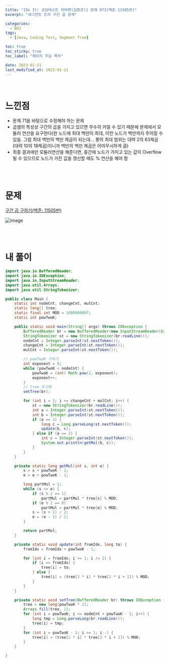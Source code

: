 ```yaml
---
title: "[Do It! 코딩테스트 자바편(김종관)] 문제 073(백준 11505번)"
excerpt: "세그먼트 트리 구간 곱 문제"

categories:
  - BOJ
tags:
  - [Java, Coding Test, Segment Tree]

toc: true
toc_sticky: true
toc_label: "페이지 주요 목차"

date: 2023-01-21
last_modified_at: 2023-01-21
---
```


<br>

# 느낀점

- 문제 71을 바탕으로 수정해야 하는 문제
- 곱셈의 특성상 구간의 곱을 가지고 있으면 무수히 커질 수 있기 때문에 문제에서 모듈러 연산을 요구한다(한 노드에 최대 백만이 최대, 이런 노드가 백만까지 주어질 수 있음. 그럼 최대 백만의 백만 제곱이 되는데... 롱의 최대 범위는 대략 2의 63제곱(대략 10의 18제곱)이니까 백만의 백만 제곱은 어마무시하게 큼)
- 최종 결과에만 모듈러연산을 해준다면, 중간에 노드가 가지고 있는 값이 Overflow 될 수 있으므로 노드가 가진 값을 갱신할 때도 % 연산을 해야 함

<br><br>

# 문제

[구간 곱 구하기(백준: 11505번)](https://www.acmicpc.net/problem/11505)

![image](https://user-images.githubusercontent.com/112764753/213844492-b5683024-a73a-48eb-a169-097d48de3e14.png)

<br><br>

# 내 풀이

```java
import java.io.BufferedReader;
import java.io.IOException;
import java.io.InputStreamReader;
import java.util.Arrays;
import java.util.StringTokenizer;

public class Main {
    static int nodeCnt, changeCnt, mulCnt;
    static long[] tree;
    static final int MOD = 1000000007;
    static int powTwoK;

    public static void main(String[] args) throws IOException {
        BufferedReader br = new BufferedReader(new InputStreamReader(System.in));
        StringTokenizer st = new StringTokenizer(br.readLine());
        nodeCnt = Integer.parseInt(st.nextToken());
        changeCnt = Integer.parseInt(st.nextToken());
        mulCnt = Integer.parseInt(st.nextToken());

        // powTwoK 구하기
        int exponext = 0;
        while (powTwoK < nodeCnt) {
            powTwoK = (int) Math.pow(2, exponext);
            exponext++;
        }
        // tree 초기화
        setTree(br);

        for (int i = 1; i <= changeCnt + mulCnt; i++) {
            st = new StringTokenizer(br.readLine());
            int a = Integer.parseInt(st.nextToken());
            int b = Integer.parseInt(st.nextToken());
            if (a == 1) {
                long c = Long.parseLong(st.nextToken());
                update(b, c);
            } else if (a == 2) {
                int c = Integer.parseInt(st.nextToken());
                System.out.println(getMul(b, c));
            }
        }
    }

    private static long getMul(int s, int e) {
        s = s + powTwoK - 1;
        e = e + powTwoK - 1;

        long partMul = 1;
        while (s <= e) {
            if (s % 2 == 1)
                partMul = partMul * tree[s] % MOD;
            if (e % 2 == 0)
                partMul = partMul * tree[e] % MOD;
            s = (s + 1) / 2;
            e = (e - 1) / 2;
        }

        return partMul;
    }

    private static void update(int fromIdx, long to) {
        fromIdx = fromIdx + powTwoK - 1;

        for (int i = fromIdx; i >= 1; i /= 2) {
            if (i == fromIdx) {
                tree[i] = to;
            } else {
                tree[i] = (tree[2 * i] * tree[2 * i + 1]) % MOD;
            }
        }
    }

    private static void setTree(BufferedReader br) throws IOException {
        tree = new long[powTwoK * 2];
        Arrays.fill(tree, 1);
        for (int i = powTwoK; i <= nodeCnt + powTwoK - 1; i++) {
            long tmp = Long.parseLong(br.readLine());
            tree[i] = tmp;
        }
        for (int i = powTwoK - 1; i >= 1; i--) {
            tree[i] = (tree[2 * i] * tree[2 * i + 1]) % MOD;
        }
    }

}
```
